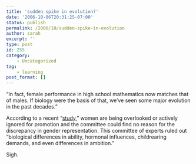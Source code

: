 ```yaml
---
title: 'sudden spike in evolution?'
date: '2006-10-06T20:31:25-07:00'
status: publish
permalink: /2006/10/sudden-spike-in-evolution
author: sarah
excerpt: ''
type: post
id: 255
category:
    - Uncategorized
tag:
    - learning
post_format: []
---
```

“In fact, female performance in high school mathematics now matches that of males. If biology were the basis of that, we’ve seen some major evolution in the past decades.”

According to a recent “[study](http://www.msnbc.msn.com/id/14893782/),” women are being overlooked or actively ignored for promotion and the committee could find no reason for the discrepancy in gender representation. This committee of experts ruled out “biological differences in ability, hormonal influences, childrearing demands, and even differences in ambition.”

Sigh.